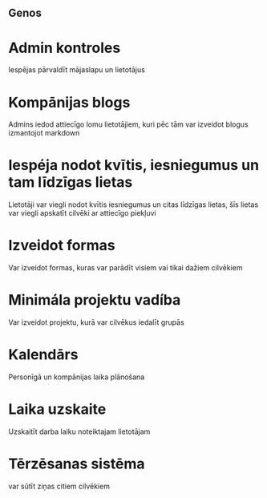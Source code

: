 ## Genos

# Admin kontroles
Iespējas pārvaldīt mājaslapu un lietotājus

# Kompānijas blogs
Admins iedod attiecīgo lomu lietotājiem, kuri pēc tām var izveidot blogus izmantojot markdown

# Iespéja nodot kvītis, iesniegumus un tam līdzīgas lietas
Lietotāji var viegli nodot kvītis iesniegumus un citas līdzīgas lietas, šīs lietas var viegli apskatīt cilvēki ar attiecīgo piekļuvi

# Izveidot formas
Var izveidot formas, kuras var parādīt visiem vai tikai dažiem cilvēkiem

# Minimála projektu vadíba
Var izveidot projektu, kurā var cilvēkus iedalīt grupās

# Kalendārs
Personīgā un kompānijas laika plānošana

# Laika uzskaite
Uzskaitīt darba laiku noteiktajam lietotājam

# Tērzēsanas sistēma
var sūtīt ziņas citiem cilvēkiem
